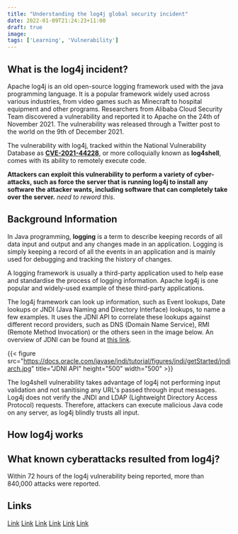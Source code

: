 ```yaml
---
title: "Understanding the log4j global security incident"
date: 2022-01-09T21:24:23+11:00
draft: true
image:
tags: ['Learning', 'Vulnerability']
---
```


## What is the log4j incident?

Apache log4j is an old open-source logging framework used with the java programming language. It is a popular framework widely used across various industries, from video games such as Minecraft to hospital equipment and other programs. Researchers from Alibaba Cloud Security Team discovered a vulnerability and reported it to Apache on the 24th of November 2021. The vulnerability was released through a Twitter post to the world on the 9th of December 2021.

The vulnerability with log4j, tracked within the National Vulnerability Database as [**CVE-2021-44228**](https://nvd.nist.gov/vuln/detail/CVE-2021-44228), or more colloquially known as **log4shell**, comes with its ability to remotely execute code.

**Attackers can exploit this vulnerability to perform a variety of cyber-attacks, such as force the server that is running log4j to install any software the attacker wants, including software that can completely take over the server.** *need to reword this*.

## Background Information

In Java programming, **logging** is a term to describe keeping records of all data input and output and any changes made in an application. Logging is simply keeping a record of all the events in an application and is mainly used for debugging and tracking the history of changes.

A logging framework is usually a third-party application used to help ease and standardise the process of logging information. Apache log4j is one popular and widely-used example of these third-party applications.

The log4j framework can look up information, such as Event lookups, Date lookups or JNDI (Java Naming and Directory Interface) lookups, to name a few examples. It uses the JDNI API to correlate these lookups against different record providers, such as DNS (Domain Name Service), RMI (Remote Method Invocation) or the others seen in the image below. An overview of JDNI can be found at [this link](https://docs.oracle.com/javase/jndi/tutorial/getStarted/overview/index.html).

{{< figure src="https://docs.oracle.com/javase/jndi/tutorial/figures/jndi/getStarted/jndiarch.jpg" title="JDNI API" height="500" width="500" >}}

The log4shell vulnerability takes advantage of log4j not performing input validation and not sanitising any URL's passed through input messages. Log4j does not verify the JNDI and LDAP (Lightweight Directory Access Protocol) requests. Therefore, attackers can execute malicious Java code on any server, as log4j blindly trusts all input.

## How log4j works



## What known cyberattacks resulted from log4j?

Within 72 hours of the log4j vulnerability being reported, more than 840,000 attacks were reported.

## Links

[Link](https://nypost.com/2021/12/20/why-is-the-log4j-cybersecurity-flaw-the-most-serious-in-decades/)
[Link](https://en.wikipedia.org/wiki/Log4j)
[Link](https://stackify.com/compare-java-logging-frameworks/)
[Link](https://medium.com/avmconsulting-blog/log4j-vulnerability-for-dummies-13af42ce4266)
[Link](https://www.lawfareblog.com/whats-deal-log4shell-security-nightmare)
[Link](https://www.cbsnews.com/news/log4j-vulnerability-breach-patch/)
